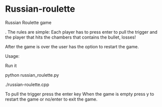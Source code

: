 # Russian-roulette

Russian Roulette game

. The rules are simple: Each player has to press enter to pull the trigger and the player that hits the chambers that contains the bullet, losses!

After the game is over the user has the option to restart the game.

Usage:

Run it

python russian_roulette.py

./russian-roulette.cpp

To pull the trigger press the enter key
When the game is empty press y to restart the game or no/enter to exit the game.
